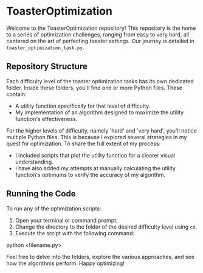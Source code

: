 # ToasterOptimization

Welcome to the ToasterOptimization repository! This repository is the home to a series of optimization challenges, ranging from easy to very hard, all centered on the art of perfecting toaster settings. Our journey is detailed in `toaster_optimization_task.py`.

## Repository Structure

Each difficulty level of the toaster optimization tasks has its own dedicated folder. Inside these folders, you'll find one or more Python files. These contain:

- A utility function specifically for that level of difficulty.
- My implementation of an algorithm designed to maximize the utility function's effectiveness.

For the higher levels of difficulty, namely 'hard' and 'very hard', you'll notice multiple Python files. This is because I explored several strategies in my quest for optimization. To share the full extent of my process:

- I included scripts that plot the utility function for a clearer visual understanding.
- I have also added my attempts at manually calculating the utility function's optimums to verify the accuracy of my algorithm.

## Running the Code

To run any of the optimization scripts:

1. Open your terminal or command prompt.
2. Change the directory to the folder of the desired difficulty level using `cd`.
3. Execute the script with the following command:

python <filename.py>

Feel free to delve into the folders, explore the various approaches, and see how the algorithms perform. Happy optimizing!

